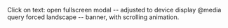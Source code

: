 Click on text: open fullscreen modal -- adjusted to device display @media query forced landscape -- banner, with scrolling animation.
